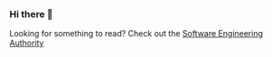 ### Hi there 👋

Looking for something to read? Check out the [Software Engineering Authority](https://ataiva.com)
